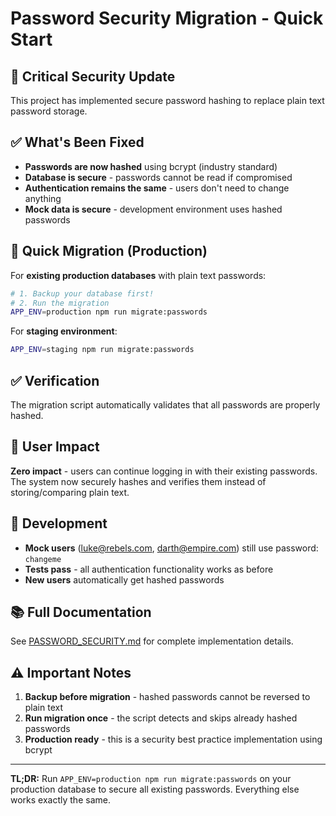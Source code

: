 # Password Security Migration - Quick Start

## 🔐 Critical Security Update

This project has implemented secure password hashing to replace plain text password storage.

## ✅ What's Been Fixed

- **Passwords are now hashed** using bcrypt (industry standard)
- **Database is secure** - passwords cannot be read if compromised
- **Authentication remains the same** - users don't need to change anything
- **Mock data is secure** - development environment uses hashed passwords

## 🚀 Quick Migration (Production)

For **existing production databases** with plain text passwords:

```bash
# 1. Backup your database first!
# 2. Run the migration
APP_ENV=production npm run migrate:passwords
```

For **staging environment**:
```bash
APP_ENV=staging npm run migrate:passwords
```

## ✅ Verification

The migration script automatically validates that all passwords are properly hashed.

## 👥 User Impact

**Zero impact** - users can continue logging in with their existing passwords. The system now securely hashes and verifies them instead of storing/comparing plain text.

## 🔧 Development

- **Mock users** (luke@rebels.com, darth@empire.com) still use password: `changeme`
- **Tests pass** - all authentication functionality works as before
- **New users** automatically get hashed passwords

## 📚 Full Documentation

See [PASSWORD_SECURITY.md](./PASSWORD_SECURITY.md) for complete implementation details.

## ⚠️ Important Notes

1. **Backup before migration** - hashed passwords cannot be reversed to plain text
2. **Run migration once** - the script detects and skips already hashed passwords
3. **Production ready** - this is a security best practice implementation using bcrypt

---

**TL;DR:** Run `APP_ENV=production npm run migrate:passwords` on your production database to secure all existing passwords. Everything else works exactly the same.